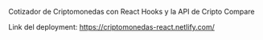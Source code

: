 Cotizador de Criptomonedas con React Hooks y la API de Cripto Compare

Link del deployment: https://criptomonedas-react.netlify.com/
